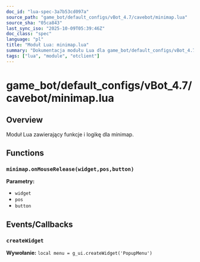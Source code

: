 ```yaml
---
doc_id: "lua-spec-3a7b53cd097a"
source_path: "game_bot/default_configs/vBot_4.7/cavebot/minimap.lua"
source_sha: "05ca843"
last_sync_iso: "2025-10-09T05:39:46Z"
doc_class: "spec"
language: "pl"
title: "Moduł Lua: minimap.lua"
summary: "Dokumentacja modułu Lua dla game_bot/default_configs/vBot_4.7/cavebot/minimap.lua"
tags: ["lua", "module", "otclient"]
---
```


# game_bot/default_configs/vBot_4.7/cavebot/minimap.lua

## Overview

Moduł Lua zawierający funkcje i logikę dla minimap.

## Functions

### `minimap.onMouseRelease(widget,pos,button)`

**Parametry:**

- `widget`
- `pos`
- `button`

## Events/Callbacks

### `createWidget`

**Wywołanie:** `local menu = g_ui.createWidget('PopupMenu')`
